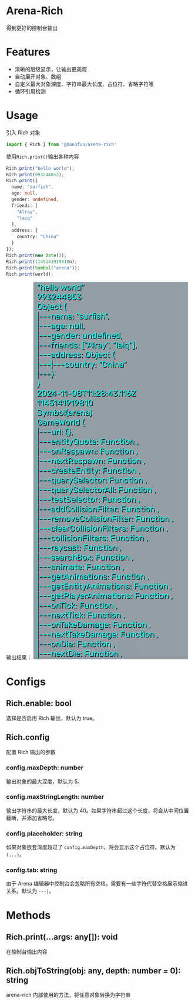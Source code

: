 # Arena-Rich
得到更好的控制台输出

# Features
 - 清晰的层级显示，让输出更美观
 - 自动展开对象、数组
 - 自定义最大对象深度、字符串最大长度、占位符、省略字符等
 - 循环引用检测

# Usage
引入 Rich 对象
```ts
import { Rich } from '@dao3fun/arena-rich'
```

使用`Rich.print()`输出各种内容
```ts
Rich.print("hello world");
Rich.print(993244853);
Rich.print({
  name: "surfish",
  age: null,
  gender: undefined,
  friends: [
    "Alray",
    "laiq"
  ],
  address: {
    country: "China"
  }
});
Rich.print(new Date());
Rich.print(1145141919810n);
Rich.print(Symbol("arena"));
Rich.print(world);
```

输出结果：
![alt text](image.png)

# Configs

## Rich.enable: bool
选择是否启用 Rich 输出，默认为 true。

## Rich.config
配置 Rich 输出的参数

### config.maxDepth: number
输出对象的最大深度，默认为 5。

### config.maxStringLength: number
输出字符串的最大长度，默认为 40。如果字符串超过这个长度，将会从中间位置截断，并添加省略号。

### config.placeholder: string
如果对象嵌套深度超过了 `config.maxDepth`，将会显示这个占位符。默认为 `(...)`。

### config.tab: string
由于 Arena 编辑器中控制台会忽略所有空格，需要有一些字符代替空格展示缩进关系。默认为 `---|`。

# Methods

## Rich.print(...args: any[]): void
在控制台输出内容

## Rich.objToString(obj: any, depth: number = 0): string
arena-rich 内部使用的方法，将任意对象转换为字符串